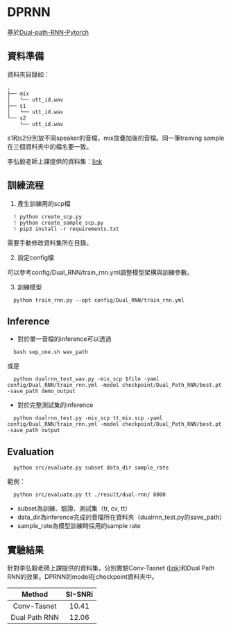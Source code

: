 # DPRNN
基於[Dual-path-RNN-Pytorch](https://github.com/JusperLee/Dual-Path-RNN-Pytorch)

## 資料準備
資料夾目錄如：
```
.
├── mix
│   └── utt_id.wav
├── s1
│   └── utt_id.wav
└── s2
    └── utt_id.wav
```
s1和s2分別放不同speaker的音檔，mix放疊加後的音檔。同一筆training sample在三個資料夾中的檔名要一致。

李弘毅老師上課提供的資料集：[link](https://drive.google.com/file/d/1g3ObZnCNtdYMLYe-YNwbjkMlUrFszjxY/view)

## 訓練流程
1. 產生訓練用的scp檔
```
  ! python create_scp.py
  ! python create_sample_scp.py
  ! pip3 install -r requirements.txt
```
需要手動修改資料集所在目錄。

2. 設定config檔

可以參考config/Dual_RNN/train_rnn.yml調整模型架構與訓練參數。

3. 訓練模型
```
  python train_rnn.py --opt config/Dual_RNN/train_rnn.yml
```

## Inference
- 對於單一音檔的inference可以透過
```
  bash sep_one.sh wav_path
```
或是
```
  python dualrnn_test_wav.py -mix_scp $file -yaml config/Dual_RNN/train_rnn.yml -model checkpoint/Dual_Path_RNN/best.pt -save_path demo_output
```

- 對於完整測試集的inference
```
  python dualrnn_test.py -mix_scp tt_mix.scp -yaml config/Dual_RNN/train_rnn.yml -model checkpoint/Dual_Path_RNN/best.pt -save_path output
```


## Evaluation
```
  python src/evaluate.py subset data_dir sample_rate
```
範例：
```
  python src/evaluate.py tt ./result/dual-rnn/ 8000
```
- subset為訓練、驗證、測試集（tr, cv, tt）
- data_dir為inference完成的音檔所在資料夾（dualrnn_test.py的save_path）
- sample_rate為模型訓練時採用的sample rate

## 實驗結果
針對李弘毅老師上課提供的資料集，分別實驗Conv-Tasnet ([link](https://github.com/JusperLee/Dual-Path-RNN-Pytorch))和Dual Path RNN的效果。DPRNN的model在checkpoint資料夾中。

|     Method    | SI-SNRi |
|:-------------:|:-------:|
|  Conv-Tasnet  |  10.41  |
| Dual Path RNN |  12.06  |
